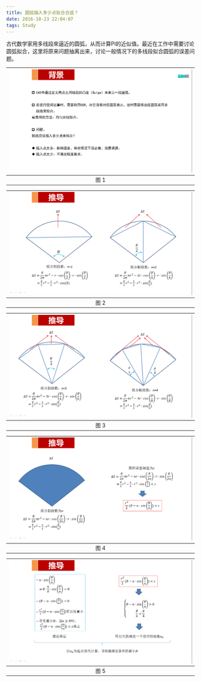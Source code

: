 ```yaml
---
title: 圆弧插入多少点拟合合适？
date: 2016-10-23 22:04:07
tags: Study
---
```


古代数学家用多线段來逼近的圆弧，从而计算PI的近似值。最近在工作中需要讨论圆弧拟合，这里将原来问题抽离出来，讨论一般情况下的多线段拟合圆弧的误差问题。

<!--more-->

|![图 1 ](./01.jpg)|
|:---:|
| 图 1 |

|![图 2 ](./02.jpg)|
|:---:|
| 图 2 |

|![图 3 ](./03.jpg)|
|:---:|
| 图 3 |

|![图 4 ](./04.jpg)|
|:---:|
| 图 4 |

|![图 5 ](./05.jpg)|
|:---:|
| 图 5 |
